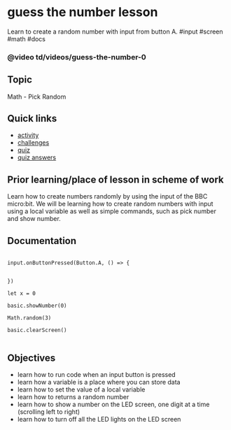 # guess the number lesson

Learn to create a random number with input from button A. #input #screen #math #docs

### @video td/videos/guess-the-number-0

## Topic

Math - Pick Random

## Quick links

* [activity](/microbit/lessons/guess-the-number/activity)
* [challenges](/microbit/lessons/guess-the-number/challenges)
* [quiz](/microbit/lessons/guess-the-number/quiz)
* [quiz answers](/microbit/lessons/guess-the-number/quiz-answers)

## Prior learning/place of lesson in scheme of work

Learn how to create numbers randomly by using the input of the BBC micro:bit. We will be learning how to create random numbers with input using a local variable as well as simple commands, such as pick number and show number.

## Documentation

```docs

input.onButtonPressed(Button.A, () => {


})

let x = 0

basic.showNumber(0)

Math.random(3)

basic.clearScreen()


```

## Objectives

* learn how to run code when an input button is pressed
* learn how a variable is a place where you can store data
* learn how to set the value of a local variable
* learn how to returns a random number
* learn how to show a number on the LED screen, one digit at a time (scrolling left to right)
* learn how to turn off all the LED lights on the LED screen
